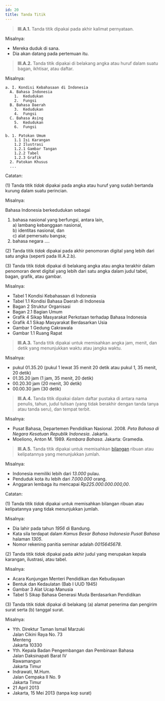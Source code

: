 ```yaml
---
id: 20
title: Tanda Titik
---
```


> **III.A.1.** Tanda titik dipakai pada akhir kalimat pernyataan.

Misalnya:

- Mereka duduk di sana.
- Dia akan datang pada pertemuan itu.

> **III.A.2.** Tanda titik dipakai di belakang angka atau huruf dalam suatu bagan, ikhtisar, atau daftar.

Misalnya:

```
a. I. Kondisi Kebahasaan di Indonesia
  A. Bahasa Indonesia
    1.  Kedudukan
    2.  Fungsi
  B. Bahasa Daerah
    3.  Kedudukan
    4.  Fungsi
  C. Bahasa Asing
    5.  Kedudukan
    6.  Fungsi

b. 1. Patokan Umum
    1.1 Isi Karangan
    1.2 Ilustrasi
    1.2.1 Gambar Tangan
    1.2.2 Tabel
    1.2.3 Grafik
  2. Patokan Khusus
  ...
```

Catatan:

(1) Tanda titik _tidak_ dipakai pada angka atau huruf yang sudah bertanda kurung dalam suatu perincian.

Misalnya:

Bahasa Indonesia berkedudukan sebagai

1. bahasa nasional yang berfungsi, antara lain,  
   a) lambang kebanggaan nasional,  
   b) identitas nasional, dan  
   c) alat pemersatu bangsa;
2. bahasa negara ....

(2) Tanda titik _tidak_ dipakai pada akhir penomoran digital yang lebih dari satu angka (seperti pada III.A.2.b).

(3) Tanda titik _tidak_ dipakai di belakang angka atau angka terakhir dalam penomoran deret digital yang lebih dari satu angka dalam judul tabel, bagan, grafik, atau gambar.

Misalnya:

- Tabel 1 Kondisi Kebahasaan di Indonesia
- Tabel 1.1 Kondisi Bahasa Daerah di Indonesia
- Bagan 2 Struktur Organisasi
- Bagan 2.1 Bagian Umum
- Grafik 4 Sikap Masyarakat Perkotaan terhadap Bahasa Indonesia
- Grafik 4.1 Sikap Masyarakat Berdasarkan Usia
- Gambar 1 Gedung Cakrawala
- Gambar 1.1 Ruang Rapat

> **III.A.3.** Tanda titik dipakai untuk memisahkan angka jam, menit, dan detik yang menunjukkan waktu atau jangka waktu.

Misalnya:

- pukul 01.35.20 (pukul 1 lewat 35 menit 20 detik atau pukul 1, 35 menit, 20 detik)
- 01.35.20 jam (1 jam, 35 menit, 20 detik)
- 00.20.30 jam (20 menit, 30 detik)
- 00.00.30 jam (30 detik)

> **III.A.4.** Tanda titik dipakai dalam daftar pustaka di antara nama penulis, tahun, judul tulisan (yang tidak berakhir dengan tanda tanya atau tanda seru), dan tempat terbit.

Misalnya:

- Pusat Bahasa, Departemen Pendidikan Nasional. 2008. _Peta Bahasa di Negara Kesatuan Republik Indonesia_. Jakarta.
- Moeliono, Anton M. 1989. _Kembara Bahasa_. Jakarta: Gramedia.

> **III.A.5.** Tanda titik dipakai untuk memisahkan [bilangan](/kata/angka) ribuan atau kelipatannya yang menunjukkan jumlah.

Misalnya:

- Indonesia memiliki lebih dari _13.000_ pulau.
- Penduduk kota itu lebih dari _7.000.000_ orang.
- Anggaran lembaga itu mencapai _Rp225.000.000.000,00_.

Catatan:

(1) Tanda titik _tidak_ dipakai untuk memisahkan bilangan ribuan atau kelipatannya yang tidak menunjukkan jumlah.

Misalnya:

- Dia lahir pada tahun _1956_ di Bandung.
- Kata sila terdapat dalam _Kamus Besar Bahasa Indonesia Pusat Bahasa_ halaman _1305_.
- Nomor rekening panitia seminar adalah _0015645678_.

(2) Tanda titik _tidak_ dipakai pada akhir judul yang merupakan kepala karangan, ilustrasi, atau tabel.

Misalnya:

- Acara Kunjungan Menteri Pendidikan dan Kebudayaan
- Bentuk dan Kedaulatan (Bab I UUD 1945)
- Gambar 3 Alat Ucap Manusia
- Tabel 5 Sikap Bahasa Generasi Muda Berdasarkan Pendidikan

(3) Tanda titik _tidak_ dipakai di belakang (a) alamat penerima dan pengirim surat serta (b) tanggal surat.

Misalnya:

- Yth. Direktur Taman Ismail Marzuki  
  Jalan Cikini Raya No. 73  
  Menteng  
  Jakarta 10330
- Yth. Kepala Badan Pengembangan dan Pembinaan Bahasa  
  Jalan Daksinapati Barat IV  
  Rawamangun  
  Jakarta Timur
- Indrawati, M.Hum.  
  Jalan Cempaka II No. 9  
  Jakarta Timur
- 21 April 2013
- Jakarta, 15 Mei 2013 (tanpa kop surat)
